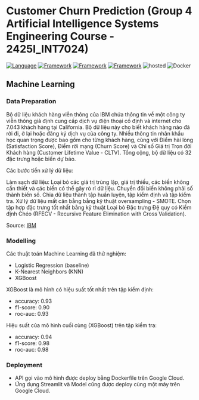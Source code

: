 # Customer Churn Prediction (Group 4 Artificial Intelligence Systems Engineering Course - 2425I_INT7024)

[![Language](https://img.shields.io/badge/Python-darkblue.svg?style=flat&logo=python&logoColor=white)](https://www.python.org)
[![Framework](https://img.shields.io/badge/sklearn-darkorange.svg?style=flat&logo=scikit-learn&logoColor=white)](https://scikit-learn.org/)
[![Framework](https://img.shields.io/badge/FastAPI-darkgreen.svg?style=flat&logo=fastapi&logoColor=white)](https://fastapi.tiangolo.com/)
[![Framework](https://img.shields.io/badge/Streamlit-red.svg?style=flat&logo=streamlit&logoColor=white)](https://streamlit.io/)
![hosted](https://img.shields.io/badge/Google%20Cloud-4285F4?&style=flat&logo=Google%20Cloud&logoColor=white)
![Docker](https://img.shields.io/badge/Docker-blue?style=flat&logo=docker&logoColor=white)

## Machine Learning

### **Data Preparation**

Bộ dữ liệu khách hàng viễn thông của IBM chứa thông tin về một công ty viễn thông giả định cung cấp dịch vụ điện thoại cố định và internet cho 7.043 khách hàng tại California. Bộ dữ liệu này cho biết khách hàng nào đã rời đi, ở lại hoặc đăng ký dịch vụ của công ty. Nhiều thông tin nhân khẩu học quan trọng được bao gồm cho từng khách hàng, cùng với Điểm hài lòng (Satisfaction Score), Điểm rời mạng (Churn Score) và Chỉ số Giá trị Trọn đời Khách hàng (Customer Lifetime Value - CLTV). Tổng cộng, bộ dữ liệu có 32 đặc trưng hoặc biến dự báo.

Các bước tiền xử lý dữ liệu:

Làm sạch dữ liệu: Loại bỏ các giá trị trùng lặp, giá trị thiếu, các biến không cần thiết và các biến có thể gây rò rỉ dữ liệu.
Chuyển đổi biến không phải số thành biến số.
Chia dữ liệu thành tập huấn luyện, tập kiểm định và tập kiểm tra.
Xử lý dữ liệu mất cân bằng bằng kỹ thuật oversampling - SMOTE.
Chọn tập hợp đặc trưng tốt nhất bằng kỹ thuật Loại bỏ Đặc trưng Đệ quy có Kiểm định Chéo (RFECV - Recursive Feature Elimination with Cross Validation).

Source: [IBM](https://community.ibm.com/accelerators/catalog/content/Telco-customer-churn)


### **Modelling**

Các thuật toán Machine Learning đã thử nghiệm:

- Logistic Regression (baseline)  
- K-Nearest Neighbors (KNN)  
- XGBoost  

XGBoost là mô hình có hiệu suất tốt nhất trên tập kiểm định:

- accuracy: 0.93  
- f1-score: 0.90  
- roc-auc: 0.93  

Hiệu suất của mô hình cuối cùng (XGBoost) trên tập kiểm tra:

- accuracy: 0.94
- f1-score: 0.98
- roc-auc: 0.98

### **Deployment**

- API gọi vào mô hình được deploy bằng Dockerfile trên Google Cloud.
- Ứng dụng Streamlit và Model cũng được deploy cùng một máy trên Google Cloud.







